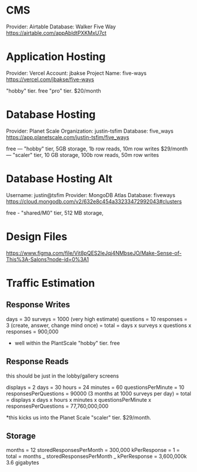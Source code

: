 # CMS

Provider: Airtable
Database: Walker Five Way
https://airtable.com/appAbldtPXKMxU7ct

# Application Hosting

Provider: Vercel
Account: jbakse
Project Name: five-ways
https://vercel.com/jbakse/five-ways

"hobby" tier. free
"pro" tier. $20/month

# Database Hosting

Provider: Planet Scale
Organization: justin-tsfim
Database: five_ways
https://app.planetscale.com/justin-tsfim/five_ways

free — "hobby" tier, 5GB storage, 1b row reads, 10m row writes
$29/month — "scaler" tier, 10 GB storage, 100b row reads, 50m row writes

# Database Hosting Alt

Username: justin@tsfim
Provider: MongoDB Atlas
Database: fiveways
https://cloud.mongodb.com/v2/632e8c454a33233472992043#clusters

free - "shared/M0" tier, 512 MB storage,

# Design Files

https://www.figma.com/file/Vit8pQES2leJqj4NMbseJO/Make-Sense-of-This%3A-Salons?node-id=0%3A1

# Traffic Estimation

## Response Writes

days = 30
surveys = 1000 (very high estimate)
questions = 10
responses = 3 (create, answer, change mind once)
= total = days x surveys x questions x responses = 900,000

- well within the PlantScale "hobby" tier. free

## Response Reads

this should be just in the lobby/gallery screens

displays = 2
days = 30
hours = 24
minutes = 60
questionsPerMinute = 10
responsesPerQuestions = 90000 (3 months at 1000 surveys per day)
= total = displays x days x hours x minutes x questionsPerMinute x responsesPerQuestions = 77,760,000,000

\*this kicks us into the Planet Scale "scaler" tier. $29/month.

## Storage

months = 12
storedResponsesPerMonth = 300,000
kPerResponse = 1
= total = months _ storedResponsesPerMonth _ kPerResponse = 3,600,000k
3.6 gigabytes
